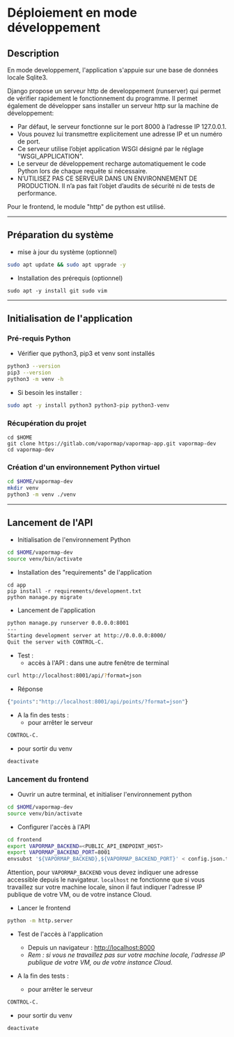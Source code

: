 # Déploiement en mode développement

## Description

En mode developpement, l'application s'appuie sur une base de données locale Sqlite3.

Django propose un serveur http de developpement (runserver) qui permet de vérifier rapidement le fonctionnement du programme. Il permet également de développer sans installer un serveur http sur la machine de développement: 

-  Par défaut, le serveur fonctionne sur le port 8000 à l’adresse IP 127.0.0.1.
-  Vous pouvez lui transmettre explicitement une adresse IP et un numéro de port.
-  Ce serveur utilise l’objet application WSGI désigné par le réglage "WSGI_APPLICATION".
-  Le serveur de développement recharge automatiquement le code Python lors de chaque requête si nécessaire. 
-  N’UTILISEZ PAS CE SERVEUR DANS UN ENVIRONNEMENT DE PRODUCTION. Il n’a pas fait l’objet d’audits de sécurité ni de tests de performance. 

Pour le frontend, le module "http" de python est utilisé.

----


## Préparation du système

* mise à jour du système (optionnel)
``` bash
sudo apt update && sudo apt upgrade -y
```

* Installation des prérequis (optionnel)
```
sudo apt -y install git sudo vim 
```
---

## Initialisation de l'application

### Pré-requis Python

* Vérifier que python3, pip3 et venv sont installés
``` bash
python3 --version
pip3 --version
python3 -m venv -h
```
* Si besoin les installer :
``` bash
sudo apt -y install python3 python3-pip python3-venv
```

### Récupération du projet
```
cd $HOME
git clone https://gitlab.com/vapormap/vapormap-app.git vapormap-dev
cd vapormap-dev
```

###  Création d'un environnement Python virtuel
``` bash
cd $HOME/vapormap-dev
mkdir venv
python3 -m venv ./venv
```
---

## Lancement de l'API

* Initialisation de l'environnement Python
``` bash
cd $HOME/vapormap-dev
source venv/bin/activate
```

* Installation des "requirements" de l'application
```
cd app
pip install -r requirements/development.txt
python manage.py migrate
```

* Lancement de l'application
``` bash
python manage.py runserver 0.0.0.0:8001
---
Starting development server at http://0.0.0.0:8000/
Quit the server with CONTROL-C.
```

* Test : 
  * accès à l'API : dans une autre fenêtre de terminal
``` bash
curl http://localhost:8001/api/?format=json
```
   * Réponse
``` bash
{"points":"http://localhost:8001/api/points/?format=json"}
```

* A la fin des tests : 
  * pour arrêter le serveur 
``` bash
CONTROL-C.
```
  * pour sortir du venv
``` bash
deactivate
```

### Lancement du frontend 

* Ouvrir un autre terminal, et initialiser l'environnement python
``` bash
cd $HOME/vapormap-dev
source venv/bin/activate
```

* Configurer l'accès à l'API
``` bash
cd frontend
export VAPORMAP_BACKEND=<PUBLIC_API_ENDPOINT_HOST>
export VAPORMAP_BACKEND_PORT=8001
envsubst '${VAPORMAP_BACKEND},${VAPORMAP_BACKEND_PORT}' < config.json.template > config.json
```
Attention, pour `VAPORMAP_BACKEND` vous devez indiquer une adresse accessible depuis le navigateur. `localhost` ne fonctionne que si vous travaillez sur votre machine locale, sinon il faut indiquer l'adresse IP publique de votre VM, ou de votre instance Cloud.


* Lancer le frontend
``` bash
python -m http.server
```

* Test de l'accès à l'application
  * Depuis un navigateur : [http://localhost:8000](http://localhost:8000)
  * _Rem : si vous ne travaillez pas sur votre machine locale, l'adresse IP publique de votre VM, ou de votre instance Cloud._

* A la fin des tests : 
  * pour arrêter le serveur 
``` bash
CONTROL-C.
```
  * pour sortir du venv
``` bash
deactivate
```

